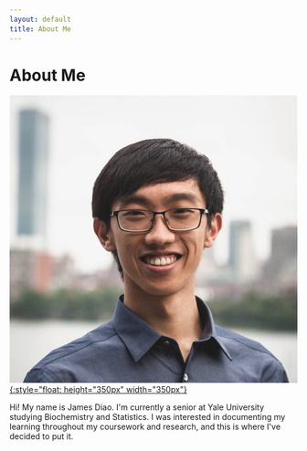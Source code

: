 ```yaml
---  
layout: default  
title: About Me  
---
```


About Me
========

[![Boston_Headshot](/img/Boston_Headshot.jpg){:style="float: height="350px" width="350px"}](/archives)

Hi! My name is James Diao. I'm currently a senior at Yale University
studying Biochemistry and Statistics. I was interested in documenting my
learning throughout my coursework and research, and this is where I've
decided to put it.


